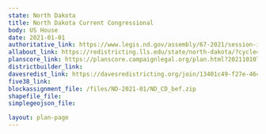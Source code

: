```yaml
---
state: North Dakota
title: North Dakota Current Congressional
body: US House
date: 2021-01-01
authoritative_link: https://www.legis.nd.gov/assembly/67-2021/session-interim/2021-legislative-redistricting-maps
allabout_link: https://redistricting.lls.edu/state/north-dakota/?cycle=2020&level=State%20Upper&startdate=
planscore_link: https://planscore.campaignlegal.org/plan.html?20211010T023106.197846899Z
districtbuilder_link:
davesredist_link: https://davesredistricting.org/join/13401c49-f27e-4645-871c-4afc21f958f3
five38_link:
blockassignment_file: /files/ND-2021-01/ND_CD_bef.zip
shapefile_file:
simplegeojson_file:

layout: plan-page
---
```


